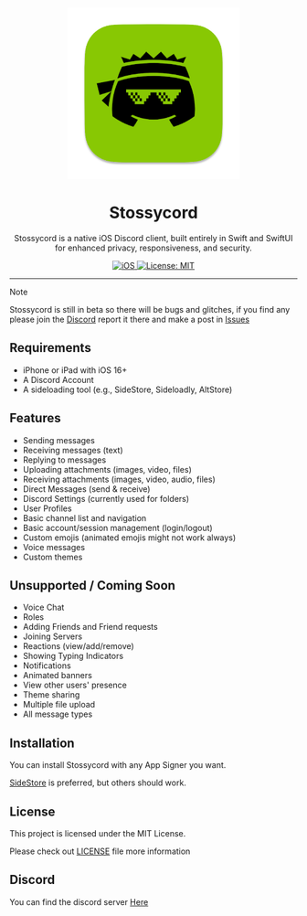 <div align="center">
<img width="300" height="300" src="/Resources/icon.png" alt="Stossycord">
  <h1><b>Stossycord</b></h1>
  <p>
    Stossycord is a native iOS Discord client, built entirely in Swift and SwiftUI for enhanced privacy, responsiveness, and security.
  </p>
</div>

<div align="center">
  <a href="https://www.apple.com/ios/">
    <img src="https://img.shields.io/badge/iOS-16%2B-blue.svg" alt="iOS">
  </a>
  <a href="LICENSE">
    <img src="https://img.shields.io/badge/License-MIT-green.svg" alt="License: MIT">
  </a>
</div>

---

> [!NOTE]  
> Stossycord is still in beta so there will be bugs and glitches, if you find any please join the [Discord](https://discord.gg/sNzwHGDVEJ) report it there and make a post in [Issues](/issues)

## Requirements
- iPhone or iPad with iOS 16+
- A Discord Account
- A sideloading tool (e.g., SideStore, Sideloadly, AltStore)


## Features
- Sending messages
- Receiving messages (text)
- Replying to messages
- Uploading attachments (images, video, files)
- Receiving attachments (images, video, audio, files)
- Direct Messages (send & receive)
- Discord Settings (currently used for folders)
- User Profiles
- Basic channel list and navigation
- Basic account/session management (login/logout)
- Custom emojis (animated emojis might not work always)
- Voice messages
- Custom themes


## Unsupported / Coming Soon
- Voice Chat
- Roles
- Adding Friends and Friend requests
- Joining Servers
- Reactions (view/add/remove)
- Showing Typing Indicators
- Notifications
- Animated banners
- View other users' presence
- Theme sharing
- Multiple file upload
- All message types


## Installation

You can install Stossycord with any App Signer you want. 

[SideStore](https://sidestore.io) is preferred, but others should work.

## License
This project is licensed under the MIT License.

Please check out [LICENSE](LICENSE) file more information

## Discord
You can find the discord server [Here](https://discord.gg/sNzwHGDVEJ)
